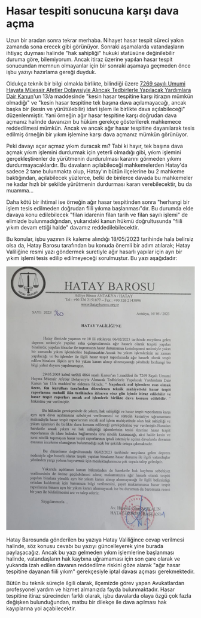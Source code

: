 # Hasar tespiti sonucuna karşı dava açma  
  
Uzun bir aradan sonra tekrar merhaba. Nihayet hasar tespit süreci yakın zamanda sona erecek gibi görünüyor. Sonraki aşamalarda vatandaşların ihtiyaç duyması halinde "hak sahipliği" hukuki statüsüne değinilebilir duruma göre, bilemiyorum. Ancak itiraz üzerine yapılan hasar tespit sonucundan memnun olmayanlar için bir sonraki aşamaya geçmeden önce işbu yazıyı hazırlama gereği duyduk.  
  
Oldukça teknik bir bilgi olmakla birlikte, bilindiği üzere [7269 sayılı Umumi Hayata Müessir Afetler Dolayısiyle Alıncak Tedbirlerle Yapılacak Yardımlara Dair Kanun](https://www.mevzuat.gov.tr/mevzuat?MevzuatNo=7269&MevzuatTur=1&MevzuatTertip=3)'un 13/a maddesinde "kesin hasar tespitine karşı itirazın mümkün olmadığı" ve "kesin hasar tespitine tek başına dava açılamayacağı, ancak başka bir (kesin ve yürütülebilir) idari işlem ile birlikte dava açılabileceği" düzenlenmiştir. Yani örneğin ağır hasar tespitine karşı doğrudan dava açmanız halinde davanızın bu hüküm gerekçe gösterilerek mahkemece reddedilmesi mümkün. Ancak ve ancak ağır hasar tespitine dayanılarak tesis edilmiş örneğin bir yıkım işlemine karşı dava açmanız mümkün görünüyor.  
  
Peki davayı açar açmaz yıkım duracak mı? Tabi ki hayır, tek başına dava açmak yıkım işlemini durdurmak için yeterli olmadığı gibi, yıkım işlemini gerçekleştirenler de yürütmenin durdurulması kararını görmeden yıkımı durdurmayacaklardır. Bu davaların açılabileceği mahkemelerden Hatay'da sadece 2 tane bulunmakta olup, Hatay'ın bütün ilçelerine bu 2 mahkeme baktığından, açılabilecek yüzlerce, belki de binlerce davada bu mahkemeler ne kadar hızlı bir şekilde yürütmenin durdurması kararı verebilecektir, bu da muamma...
  
Daha kötü bir ihtimal ise örneğin ağır hasar tespitinden sonra "herhangi bir işlem tesis edilmeden doğrudan fiili yıkıma başlanması"dır. Bu durumda elde davaya konu edilebilecek "filan idarenin filan tarih ve filan sayılı işlemi" de elimizde bulunmadığından, yukarıdaki kanun hükmü doğrultusunda "fiili yıkım devam ettiği halde" davamız reddedilebilecektir. 

Bu konular, işbu yazının ilk kaleme alındığı 18/05/2023 tarihinde hala belirsiz olsa da, Hatay Barosu tarafından bu konuda önemli bir adım atılarak; Hatay Valiliğine resmi yazı göndermek suretiyle ağır hasarlı yapılar için ayrı bir yıkım işlemi tesis edilip edilmeyeceği sorulmuştur. Bu yazı aşağıdadır:
  
![](https://github.com/symbuzzer/samandag-deprem/blob/main/i%C3%A7erikler/dosya-yürütülebilir-işlem.jpeg?raw=true) 
  
Hatay Barosunda gönderilen bu yazıya Hatay Valiliğince cevap verilmesi halinde, söz konusu cevabı bu yazıyı güncelleyerek yine burada paylaşacağız. Ancak bu yazı gelmeden yıkım işlemlerine başlanması halinde, vatandaşların hak kaybına uğramaması için son çare olarak ve yukarıda izah edilen davanın reddedilme riskini göze alarak "ağır hasar tespitine dayanan fiili yıkım" gerekçesiyle iptal davası açması gerekmektedir. 
  
Bütün bu teknik süreçle ilgili olarak, ilçemizde görev yapan Avukatlardan profesyonel yardım ve hizmet almanızda fayda bulunmaktadır. Hasar tespitine itiraz sürecinden farklı olarak, işbu davalarda olaya özgü çok fazla değişken bulunduğundan, matbu bir dilekçe ile dava açılması hak kayıplarına yol açabilecektir.
